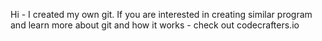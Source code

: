 Hi - I created my own git. 
If you are interested in creating similar program and learn more about git and how it works - check out codecrafters.io 
